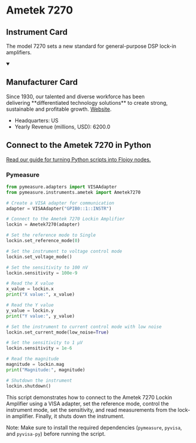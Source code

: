 
# Ametek 7270

## Instrument Card

The model 7270 sets a new standard for general-purpose DSP lock-in amplifiers.

<details open>
<summary><h2>Manufacturer Card</h2></summary>
Since 1930, our talented and diverse workforce has been delivering **differentiated technology solutions** to create strong, sustainable and profitable growth. <a href=https://www.ametek.com/>Website</a>.

<ul>
  <li>Headquarters: US</li>
  <li>Yearly Revenue (millions, USD): 6200.0</li>
</ul>
</details>

## Connect to the Ametek 7270 in Python

[Read our guide for turning Python scripts into Flojoy nodes.](https://docs.flojoy.ai/custom-nodes/creating-custom-node/)


### Pymeasure


```python
from pymeasure.adapters import VISAAdapter
from pymeasure.instruments.ametek import Ametek7270

# Create a VISA adapter for communication
adapter = VISAAdapter("GPIB0::1::INSTR")

# Connect to the Ametek 7270 Lockin Amplifier
lockin = Ametek7270(adapter)

# Set the reference mode to Single
lockin.set_reference_mode(0)

# Set the instrument to voltage control mode
lockin.set_voltage_mode()

# Set the sensitivity to 100 nV
lockin.sensitivity = 100e-9

# Read the X value
x_value = lockin.x
print("X value:", x_value)

# Read the Y value
y_value = lockin.y
print("Y value:", y_value)

# Set the instrument to current control mode with low noise
lockin.set_current_mode(low_noise=True)

# Set the sensitivity to 1 µV
lockin.sensitivity = 1e-6

# Read the magnitude
magnitude = lockin.mag
print("Magnitude:", magnitude)

# Shutdown the instrument
lockin.shutdown()
```

This script demonstrates how to connect to the Ametek 7270 Lockin Amplifier using a VISA adapter, set the reference mode, control the instrument mode, set the sensitivity, and read measurements from the lock-in amplifier. Finally, it shuts down the instrument.

Note: Make sure to install the required dependencies (`pymeasure`, `pyvisa`, and `pyvisa-py`) before running the script.


